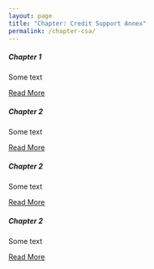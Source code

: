 ```yaml
---
layout: page
title: "Chapter: Credit Support Annex"
permalink: /chapter-csa/
---
```


<div class="row">
  <div class="col-md-6">
    <div class="card mb-3 shadow-sm">
      <div class="card-body">
        <h5 class="card-title">Chapter 1</h5>
        <p class="card-text">Some text</p>
        <a href="{{ '/subchapter-eligibility' | relative_url }}" class="btn btn-secondary">Read More</a>
      </div>
    </div>
  </div>
  <div class="col-md-6">
    <div class="card mb-3 shadow-sm">
      <div class="card-body">
        <h5 class="card-title">Chapter 2</h5>
        <p class="card-text">Some text</p>
        <a href="{{ '/subchapter-eligibility' | relative_url }}" class="btn btn-secondary">Read More</a>
      </div>
    </div>
  </div>
  <div class="col-md-6">
    <div class="card mb-3 shadow-sm">
      <div class="card-body">
        <h5 class="card-title">Chapter 2</h5>
        <p class="card-text">Some text</p>
        <a href="{{ '/subchapter-eligibility' | relative_url }}" class="btn btn-secondary">Read More</a>
      </div>
    </div>
  </div>
  <div class="col-md-6">
    <div class="card mb-3 shadow-sm">
      <div class="card-body">
        <h5 class="card-title">Chapter 2</h5>
        <p class="card-text">Some text</p>
        <a href="{{ '/subchapter-eligibility' | relative_url }}" class="btn btn-secondary">Read More</a>
      </div>
    </div>
  </div>
</div>